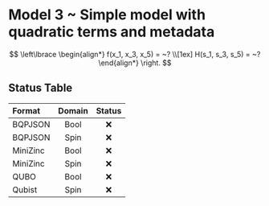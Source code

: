 # Model 3 ~ Simple model with quadratic terms and metadata

$$
\left\lbrace
\begin{align*}
f(x_1, x_3, x_5) = ~? \\[1ex]
H(s_1, s_3, s_5) = ~?
\end{align*}
\right.
$$

## Status Table

| Format   | Domain | Status |
| :------- | :----: | :----: |
| BQPJSON  |  Bool  |   ❌    |
| BQPJSON  |  Spin  |   ❌    |
| MiniZinc |  Bool  |   ❌    |
| MiniZinc |  Spin  |   ❌    |
| QUBO     |  Bool  |   ❌    |
| Qubist   |  Spin  |   ❌    |
